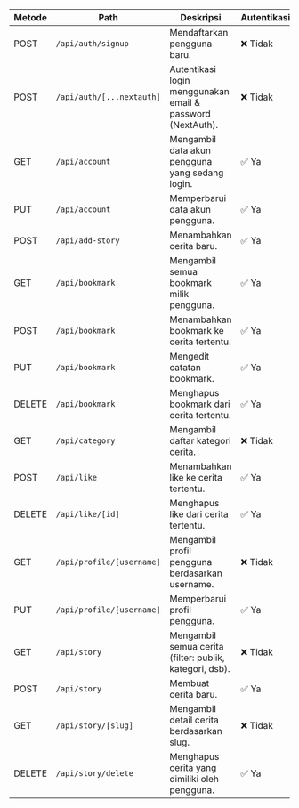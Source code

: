 | Metode | Path                      | Deskripsi                                                  | Autentikasi |
| ------ | ------------------------- | ---------------------------------------------------------- | ----------- |
| POST   | `/api/auth/signup`        | Mendaftarkan pengguna baru.                                | ❌ Tidak    |
| POST   | `/api/auth/[...nextauth]` | Autentikasi login menggunakan email & password (NextAuth). | ❌ Tidak    |
| GET    | `/api/account`            | Mengambil data akun pengguna yang sedang login.            | ✅ Ya       |
| PUT    | `/api/account`            | Memperbarui data akun pengguna.                            | ✅ Ya       |
| POST   | `/api/add-story`          | Menambahkan cerita baru.                                   | ✅ Ya       |
| GET    | `/api/bookmark`           | Mengambil semua bookmark milik pengguna.                   | ✅ Ya       |
| POST   | `/api/bookmark`           | Menambahkan bookmark ke cerita tertentu.                   | ✅ Ya       |
| PUT    | `/api/bookmark`           | Mengedit catatan bookmark.                                 | ✅ Ya       |
| DELETE | `/api/bookmark`           | Menghapus bookmark dari cerita tertentu.                   | ✅ Ya       |
| GET    | `/api/category`           | Mengambil daftar kategori cerita.                          | ❌ Tidak    |
| POST   | `/api/like`               | Menambahkan like ke cerita tertentu.                       | ✅ Ya       |
| DELETE | `/api/like/[id]`          | Menghapus like dari cerita tertentu.                       | ✅ Ya       |
| GET    | `/api/profile/[username]` | Mengambil profil pengguna berdasarkan username.            | ❌ Tidak    |
| PUT    | `/api/profile/[username]` | Memperbarui profil pengguna.                               | ✅ Ya       |
| GET    | `/api/story`              | Mengambil semua cerita (filter: publik, kategori, dsb).    | ❌ Tidak    |
| POST   | `/api/story`              | Membuat cerita baru.                                       | ✅ Ya       |
| GET    | `/api/story/[slug]`       | Mengambil detail cerita berdasarkan slug.                  | ❌ Tidak    |
| DELETE | `/api/story/delete`       | Menghapus cerita yang dimiliki oleh pengguna.              | ✅ Ya       |
